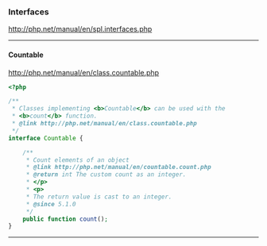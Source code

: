 ### Interfaces
http://php.net/manual/en/spl.interfaces.php

----------------------------------------

#### Countable
http://php.net/manual/en/class.countable.php

```PHP
<?php 

/**
 * Classes implementing <b>Countable</b> can be used with the
 * <b>count</b> function.
 * @link http://php.net/manual/en/class.countable.php
 */
interface Countable {

    /**
     * Count elements of an object
     * @link http://php.net/manual/en/countable.count.php
     * @return int The custom count as an integer.
     * </p>
     * <p>
     * The return value is cast to an integer.
     * @since 5.1.0
     */
    public function count();
}
```
-------------------------------------------

